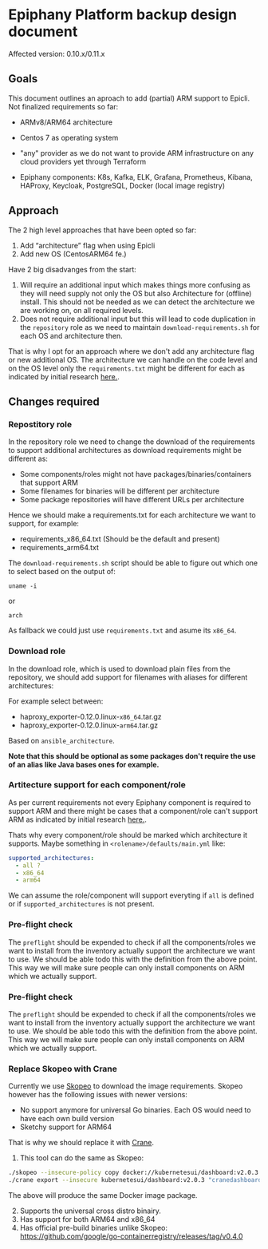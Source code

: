 # Epiphany Platform backup design document

Affected version: 0.10.x/0.11.x

## Goals

This document outlines an aproach to add (partial) ARM support to Epicli. Not finalized requirements so far:

- ARMv8/ARM64 architecture
- Centos 7 as operating system
- "any" provider as we do not want to provide ARM infrastructure on any cloud providers yet through Terraform

- Epiphany components: K8s, Kafka, ELK, Grafana, Prometheus, Kibana, HAProxy, Keycloak, PostgreSQL, Docker (local image registry)


## Approach

The 2 high level approaches that have been opted so far:

1. Add “architecture” flag when using Epicli
2. Add new OS (CentosARM64 fe.)

Have 2 big disadvanges from the start:

1. Will require an additional input which makes things more confusing as they will need supply not only the OS but also Architecture for (offline) install. This should not be needed as we can detect the architecture we are working on, on all required levels.
2. Does not require additional input but this will lead to code duplication in the ```repository``` role as we need to maintain ```download-requirements.sh``` for each OS and architecture then.


That is why I opt for an approach where we don't add any architecture flag or new additional OS. The architecture we can handle on the code level and on the OS level only the ```requirements.txt``` might be different for each as indicated by initial research [here.](./centos-arm-analysis.md).


## Changes required

### Repostitory role

In the repository role we need to change the download of the requirements to support additional architectures as download requirements might be different as:

- Some components/roles might not have packages/binaries/containers that support ARM
- Some filenames for binaries will be different per architecture
- Some package repositories will have different URLs per architecture

Hence we should make a requirements.txt for each architecture we want to support, for example:


- requirements_x86_64.txt (Should be the default and present)
- requirements_arm64.txt


The ```download-requirements.sh``` script should be able to figure out which one to select based on the output of:

```shell
uname -i

```

or

```shell
arch
```

As fallback we could just use ```requirements.txt``` and asume its ```x86_64```.

### Download role

In the download role, which is used to download plain files from the repository, we should add support for filenames with aliases for different architectures:

For example select between:

- haproxy_exporter-0.12.0.linux-```x86_64```.tar.gz
- haproxy_exporter-0.12.0.linux-```arm64```.tar.gz

Based on ```ansible_architecture```.

**Note that this should be optional as some packages don't require the use of an alias like Java bases ones for example.**


### Artitecture support for each component/role

As per current requirements not every Epiphany component is required to support ARM and there might be cases that a component/role can't support ARM as indicated by initial research [here.](./centos-arm-analysis.md).


Thats why every component/role should be marked which architecture it supports. Maybe something in ```<rolename>/defaults/main.yml``` like:

```yml
supported_architectures:
  - all ?
  - x86_64
  - arm64
```

We can assume the role/component will support everyting if ```all``` is defined or if ```supported_architectures``` is not present.

### Pre-flight check

The ```preflight``` should be expended to check if all the components/roles we want to install from the inventory actually support the architecture we want to use. We should be able todo this with the definition from the above point. This way we will make sure people can only install components on ARM which we actually support.

### Pre-flight check

The ```preflight``` should be expended to check if all the components/roles we want to install from the inventory actually support the architecture we want to use. We should be able todo this with the definition from the above point. This way we will make sure people can only install components on ARM which we actually support.

### Replace Skopeo with Crane

Currently we use [Skopeo](https://github.com/containers/skopeo) to download the image requirements. Skopeo however has the following issues with newer versions:

- No support anymore for universal Go binaries. Each OS would need to have each own build version
- Sketchy support for ARM64

That is why we should replace it with [Crane](https://github.com/google/go-containerregistry/blob/main/cmd/crane/README.md).

1. This tool can do the same as Skopeo:

```bash
./skopeo --insecure-policy copy docker://kubernetesui/dashboard:v2.0.3 docker-archive:skopeodashboard:v2.0.3
./crane export --insecure kubernetesui/dashboard:v2.0.3 "cranedashboard:v2.0.3"
```

The above will produce the same Docker image package.

2. Supports the universal cross distro binairy.
4. Has support for both ARM64 and x86_64
3. Has official pre-build binaries unlike Skopeo: https://github.com/google/go-containerregistry/releases/tag/v0.4.0
